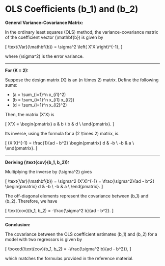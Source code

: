 # OLS Coefficients \(b_1\) and \(b_2\)

**General Variance-Covariance Matrix:**

In the ordinary least squares (OLS) method, the variance-covariance matrix of the coefficient vector \(\mathbf{b}\) is given by

\[
\text{Var}(\mathbf{b}) = \sigma^2 \left( X'X \right)^{-1},
\]

where \(\sigma^2\) is the error variance.

---

**For \(K = 2\):**

Suppose the design matrix \(X\) is an \(n \times 2\) matrix. Define the following sums:

- \(a = \sum_{i=1}^n x_{i1}^2\)
- \(b = \sum_{i=1}^n x_{i1} x_{i2}\)
- \(d = \sum_{i=1}^n x_{i2}^2\)

Then, the matrix \(X'X\) is

\[
X'X = \begin{pmatrix}
a & b \\
b & d \\
\end{pmatrix}.
\]

Its inverse, using the formula for a \(2 \times 2\) matrix, is

\[
(X'X)^{-1} = \frac{1}{ad - b^2} \begin{pmatrix}
d & -b \\
-b & a \\
\end{pmatrix}.
\]

---

**Deriving \(\text{cov}(b_1, b_2)\):**

Multiplying the inverse by \(\sigma^2\) gives

\[
\text{Var}(\mathbf{b}) = \sigma^2 (X'X)^{-1} = \frac{\sigma^2}{ad - b^2} \begin{pmatrix}
d & -b \\
-b & a \\
\end{pmatrix}.
\]

The off-diagonal elements represent the covariance between \(b_1\) and \(b_2\). Therefore, we have

\[
\text{cov}(b_1, b_2) = -\frac{\sigma^2 b}{ad - b^2}.
\]

---

**Conclusion:**

The covariance between the OLS coefficient estimates \(b_1\) and \(b_2\) for a model with two regressors is given by

\[
\boxed{\text{cov}(b_1, b_2) = -\frac{\sigma^2 b}{ad - b^2}},
\]

which matches the formulas provided in the reference material.

